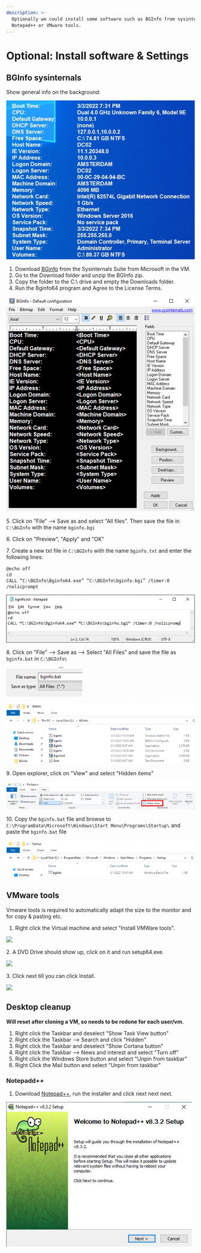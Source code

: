 ```yaml
---
description: >-
  Optionally we could install some software such as BGInfo from sysinternals,
  Notepad++ or VMware tools.
---
```


# Optional: Install software & Settings

## BGInfo sysinternals

Show general info on the background:

![](<../../../.gitbook/assets/image (22) (1) (1) (1) (1) (1) (1) (1) (1).png>)

1. Download [BGinfo](https://docs.microsoft.com/en-us/sysinternals/downloads/bginfo) from the Sysinternals Suite from Microsoft in the VM.
2. Go to the Download folder and unzip the BGInfo zip.
3. Copy the folder to the C:\ drive and empty the Downloads folder.
4. Run the Bginfo64 program and Agree to the License Terms.

![](<../../../.gitbook/assets/image (48) (1) (1) (1) (1) (1).png>)

5\. Click on "File" --> Save as and select "All files". Then save the file in `C:\BGInfo` with the name `bginfo.bgi`

6\. Click on "Preview", "Apply" and "OK"

7\. Create a new txt file in `C:\BGInfo` with the name `bginfo.txt` and enter the following lines:

```batch
@echo off 
cd 
CALL “C:\BGInfo\Bginfo64.exe” “C:\BGInfo\bginfo.bgi” /timer:0 /nolicprompt
```

![](<../../../.gitbook/assets/image (66) (1) (1) (1) (1) (1) (1) (1) (1) (1) (1).png>)

8\. Click on "File" --> Save as --> Select "All Files" and save the file as `bginfo.bat` in `C:\BGInfo\`

![](<../../../.gitbook/assets/image (20) (1) (1) (1) (1) (1).png>)

![](<../../../.gitbook/assets/image (50) (1) (1) (1).png>)

9\. Open explorer, click on "View" and select "Hidden items"

![](<../../../.gitbook/assets/image (30) (1) (1) (1) (1).png>)

10\. Copy the `bginfo.bat` file and browse to `C:\ProgramData\Microsoft\Windows\Start Menu\Programs\Startup\` and paste the `bginfo.bat` file

![](<../../../.gitbook/assets/image (29) (1) (1) (1) (1) (1) (1) (1) (1).png>)

## VMware tools

Vmware tools is required to automatically adapt the size to the monitor and for copy & pasting etc.

1. Right click the Virtual machine and select "Install VMWare tools".

![](<../../../.gitbook/assets/afbeelding (87).png>)

2\. A DVD Drive should show up, click on it and run setup64.exe.

![](<../../../.gitbook/assets/afbeelding (91).png>)

3\. Click next till you can click Install.

![](<../../../.gitbook/assets/afbeelding (70).png>)

## Desktop cleanup

**Will reset after cloning a VM, so needs to be redone for each user/vm.**

1. Right click the Taskbar and deselect "Show Task View button"
2. Right click the Taskbar --> Search and click "Hidden"
3. Right click the Taskbar and deselect "Show Cortana button"
4. Right click the Taskbar --> News and interest and select "Turn off"
5. Right click the Windows Store button and select "Unpin from taskbar"
6. Right Click the Mail button and select "Unpin from taskbar"

### Notepadd++

1. Download [Notepad++](https://download.sysinternals.com/files/BGInfo.zip), run the installer and click next next next.

![](<../../../.gitbook/assets/image (64) (1) (1) (1) (1) (1) (1) (1) (1) (1) (1) (1) (1).png>)
